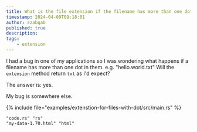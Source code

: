 ```yaml
---
title: What is the file extension if the filename has more than one dots in them?
timestamp: 2024-04-09T09:18:01
author: szabgab
published: true
description:
tags:
    - extension
---
```


I had a bug in one of my applications so I was wondering what happens if a filename has more than one dot in them. e.g. "hello.world.txt" Will the `extension` method return `txt` as I'd expect?

The answer is: yes.

My bug is somewhere else.

{% include file="examples/extenstion-for-files-with-dot/src/main.rs" %}

```
"code.rs" "rs"
"my-data-1.70.html" "html"
```


